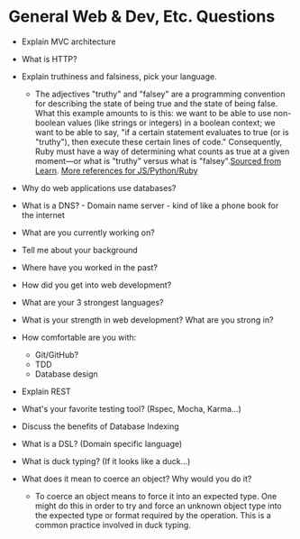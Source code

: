 # General Web & Dev, Etc. Questions 

* Explain MVC architecture

* What is HTTP?

* Explain truthiness and falsiness, pick your language. 
  * The adjectives "truthy" and "falsey" are a programming convention for describing the state of being true and the state of being false.
  What this example amounts to is this: we want to be able to use non-boolean values (like strings or integers) in a boolean context; we want to be able to say, "if a certain statement evaluates to true (or is "truthy"), then execute these certain lines of code."
  Consequently, Ruby must have a way of determining what counts as true at a given moment—or what is "truthy" versus what is "falsey".[Sourced from Learn](https://learn.co/tracks/full-stack-web-development/intro-to-ruby-development/logic-and-conditions/truthiness). [More references for JS/Python/Ruby](https://gist.github.com/jfarmer/2647362)

* Why do web applications use databases?

* What is a DNS? - Domain name server - kind of like a phone book for the internet

* What are you currently working on?

* Tell me about your background

* Where have you worked in the past?

* How did you get into web development?

* What are your 3 strongest languages?

* What is your strength in web development? What are you strong in?

* How comfortable are you with: 
  * Git/GitHub?
  * TDD
  * Database design

* Explain REST

* What's your favorite testing tool? (Rspec, Mocha, Karma...)

* Discuss the benefits of Database Indexing

* What is a DSL? (Domain specific language)

* What is duck typing? (If it looks like a duck...)

* What does it mean to coerce an object? Why would you do it?
  * To coerce an object means to force it into an expected type. One might do this in order to try and force an unknown object type into the expected type or format required by the operation. This is a common practice involved in duck typing.